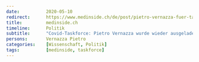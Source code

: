 ```yaml
---
date:          2020-05-10
redirect:      https://www.medinside.ch/de/post/pietro-vernazza-fuer-taskforce-angefragt-und-ausgeladen
title:         medinside.ch
timeline:      Politik
subtitle:      "Covid-Taskforce: Pietro Vernazza wurde wieder ausgeladen"
persons:       Vernazza Pietro
categories:    [Wissenschaft, Politik]
tags:          [medinside, taskforce]
---
```

